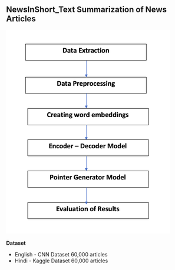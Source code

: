 ## NewsInShort_Text Summarization of News Articles

<img src= "Flowchart.png">

**Dataset**
- English - CNN Dataset 60,000 articles
- Hindi - Kaggle Dataset 60,000 articles
